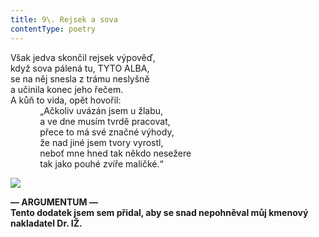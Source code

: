 ```yaml
---
title: 9\. Rejsek a sova
contentType: poetry
---
```


<section>

Však jedva skončil rejsek výpověď,  
když sova pálená tu, TYTO ALBA,  
se na něj snesla z trámu neslyšně  
a učinila konec jeho řečem.  
A kůň to vida, opět hovořil:  
            „Ačkoliv uvázán jsem u žlabu,  
            a ve dne musím tvrdě pracovat,  
            přece to má své značné výhody,  
            že nad jiné jsem tvory vyrostl,  
            neboť mne hned tak někdo nesežere  
            tak jako pouhé zvíře maličké.“

</section>

<section>

**![](../Images/009.jpg)**

**— ARGUMENTUM —  
Tento dodatek jsem sem přidal, aby se snad nepohněval můj kmenový nakladatel Dr. IŽ.**

</section>
